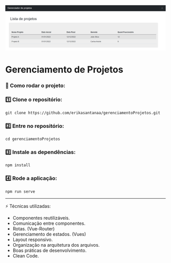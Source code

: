 <img src="./src/assets/bannerReadme.png" width="1200">

# Gerenciamento de Projetos

### 🚀 Como rodar o projeto:

### 1️⃣ Clone o repositório:
```
git clone https://github.com/erikasantanaa/gerenciamentoProjetos.git
```

### 2️⃣ Entre no repositório:
```
cd gerenciamentoProjetos
```

### 3️⃣ Instale as dependências:
```
npm install
```

### 4️⃣ Rode a aplicação:

```
npm run serve
```
---

⚡ Técnicas utilizadas:

- Componentes reutilizáveis.
- Comunicação entre componentes.
- Rotas. (Vue-Router)
- Gerenciamento de estados. (Vues)
- Layout responsivo.
- Organização na arquitetura dos arquivos.
- Boas práticas de desenvolvimento.
- Clean Code.
